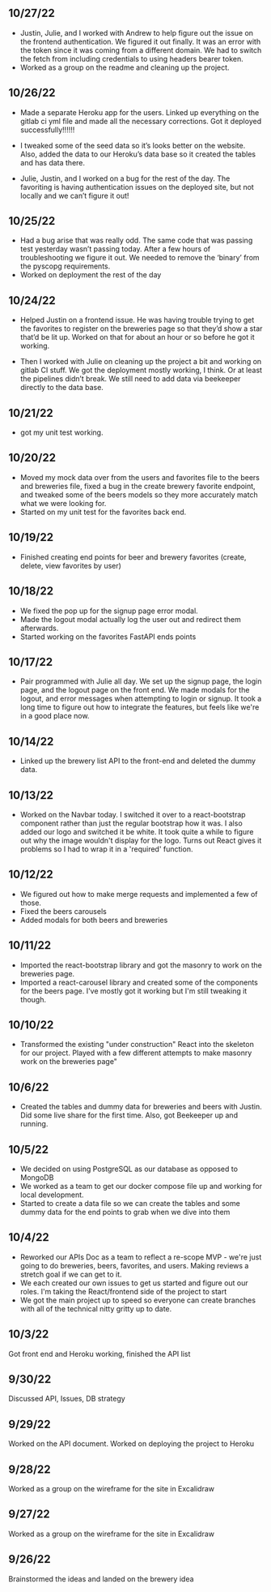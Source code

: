 ## 10/27/22
* Justin, Julie, and I worked with Andrew to help figure out the issue on the frontend authentication. We figured it out finally. It was an error with the token since it was coming from a different domain. We had to switch the fetch from including credentials to using headers bearer token.
* Worked as a group on the readme and cleaning up the project.

## 10/26/22
* Made a separate Heroku app for the users. Linked up everything on the gitlab ci yml file and made all the necessary corrections. Got it deployed successfully!!!!!! 

* I tweaked some of the seed data so it’s looks better on the website. Also, added the data to our Heroku’s data base so it created the tables and has data there.

* Julie, Justin, and I worked on a bug for the rest of the day. The favoriting is having authentication issues on the deployed site, but not locally and we can’t figure it out!

## 10/25/22 
* Had a bug arise that was really odd. The same code that was passing test yesterday wasn’t passing today. After a few hours of troubleshooting we figure it out. We needed to remove the ‘binary’ from the pyscopg requirements.
* Worked on deployment the rest of the day

## 10/24/22 
* Helped Justin on a frontend issue. He was having trouble trying to get the favorites to register on the breweries page so that they’d show a star that’d be lit up. Worked on that for about an hour or so before he got it working. 

* Then I worked with Julie on cleaning up the project a bit and working on gitlab CI stuff. We got the deployment mostly working, I think. Or at least the pipelines didn’t break. We still need to add data via beekeeper directly to the data base.

## 10/21/22
* got my unit test working.

## 10/20/22
* Moved my mock data over from the users and favorites file to the beers and breweries file, fixed a bug in the create brewery favorite endpoint, and tweaked some of the beers models so they more accurately match what we were looking for.
* Started on my unit test for the favorites back end.

## 10/19/22 
* Finished creating end points for beer and brewery favorites (create, delete, view favorites by user)

## 10/18/22
* We fixed the pop up for the signup page error modal.
* Made the logout modal actually log the user out and redirect them afterwards.
* Started working on the favorites FastAPI ends points

## 10/17/22
* Pair programmed with Julie all day. We set up the signup page, the login page, and the logout page on the front end. We made modals for the logout, and error messages when attempting to login or signup. It took a long time to figure out how to integrate the features, but feels like we're in a good place now.

## 10/14/22
* Linked up the brewery list API to the front-end and deleted the dummy data.

## 10/13/22
* Worked on the Navbar today. I switched it over to a react-bootstrap component rather than just the regular bootstrap how it was. I also added our logo and switched it be white. It took quite a while to figure out why the image wouldn't display for the logo. Turns out React gives it problems so I had to wrap it in a 'required' function.

## 10/12/22
* We figured out how to make merge requests and implemented a few of those.
* Fixed the beers carousels
* Added modals for both beers and breweries

## 10/11/22
* Imported the react-bootstrap library and got the masonry to work on the breweries page.
* Imported a react-carousel library and created some of the components for the beers page. I've mostly got it working but I'm still tweaking it though. 

## 10/10/22
* Transformed the existing "under construction" React into the skeleton for our project. Played with a few different attempts to make masonry work on the breweries page"

## 10/6/22
* Created the tables and dummy data for breweries and beers with Justin. Did some live share for the first time. Also, got Beekeeper up and running.

## 10/5/22
* We decided on using PostgreSQL as our database as opposed to MongoDB
* We worked as a team to get our docker compose file up and working for local development.
* Started to create a data file so we can create the tables and some dummy data for the end points to grab when we dive into them

## 10/4/22
* Reworked our APIs Doc as a team to reflect a re-scope MVP - we're just going to do breweries, beers, favorites, and users. Making reviews a stretch goal if we can get to it.
* We each created our own issues to get us started and figure out our roles. I'm taking the React/frontend side of the project to start
* We got the main project up to speed so everyone can create branches with all of the technical nitty gritty up to date.

## 10/3/22 
Got front end and Heroku working, finished the API list

## 9/30/22  
Discussed API, Issues, DB strategy

## 9/29/22
Worked on the API document. Worked on deploying the project to Heroku

## 9/28/22  
Worked as a group on the wireframe for the site in Excalidraw

## 9/27/22 
Worked as a group on the wireframe for the site in Excalidraw

## 9/26/22 
Brainstormed the ideas and landed on the brewery idea
